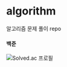 # algorithm
알고리즘 문제 풀이 repo

#### 백준
![Solved.ac
프로필](http://mazassumnida.wtf/api/v2/generate_badge?boj=geniusemma)


